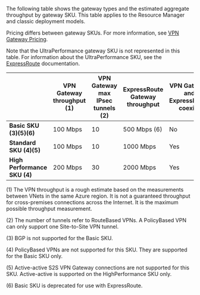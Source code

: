 The following table shows the gateway types and the estimated aggregate throughput by gateway SKU. This table applies to the Resource Manager and classic deployment models. 

Pricing differs between gateway SKUs. For more information, see [VPN Gateway Pricing](https://www.azure.cn/pricing/details/vpn-gateway/).

Note that the UltraPerformance gateway SKU is not represented in this table. For information about the UltraPerformance SKU, see the [ExpressRoute](../articles/expressroute/expressroute-about-virtual-network-gateways.md) documentation.

|  | **VPN Gateway throughput (1)** | **VPN Gateway max IPsec tunnels (2)** | **ExpressRoute Gateway throughput** | **VPN Gateway and ExpressRoute coexist** |
| --- | --- | --- | --- | --- |
| **Basic SKU (3)(5)(6)** |100 Mbps |10 |500 Mbps (6) |No |
| **Standard SKU (4)(5)** |100 Mbps |10 |1000 Mbps |Yes |
| **High Performance SKU (4)** |200 Mbps |30 |2000 Mbps |Yes |

(1) The VPN throughput is a rough estimate based on the measurements between VNets in the same Azure region. It is not a guaranteed throughput for cross-premises connections across the Internet. It is the maximum possible throughput measurement.

(2) The number of tunnels refer to RouteBased VPNs. A PolicyBased VPN can only support one Site-to-Site VPN tunnel.

(3) BGP is not supported for the Basic SKU.

(4) PolicyBased VPNs are not supported for this SKU. They are supported for the Basic SKU only.

(5) Active-active S2S VPN Gateway connections are not supported for this SKU. Active-active is supported on the HighPerformance SKU only.

(6) Basic SKU is deprecated for use with ExpressRoute.